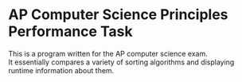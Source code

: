 # AP Computer Science Principles Performance Task
This is a program written for the AP computer science exam.  
It essentially compares a variety of sorting algorithms and displaying runtime information about them.
